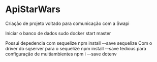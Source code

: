 # ApiStarWars
Criação de projeto voltado para comunicação com a Swapi

Iniciar o banco de dados
sudo docker start master 

Possui depedencia com sequelize 
npm install --save sequelize
Com o driver do sqserver para o sequelize
npm install --save tedious
para configuração de multiambientes
npm i --save dotenv

